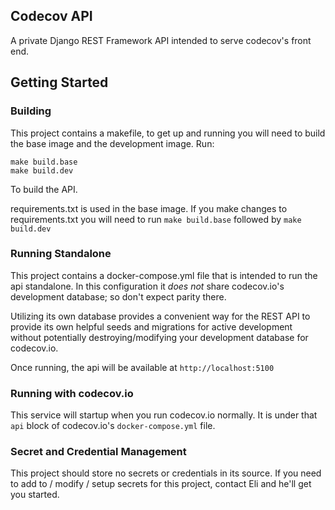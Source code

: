 Codecov API
-----------

A private Django REST Framework API intended to serve codecov's front end. 

## Getting Started

### Building

This project contains a makefile, to get up and running you will need to build the base image and the development image. Run:

    make build.base
    make build.dev

To build the API.

requirements.txt is used in the base image. If you make changes to requirements.txt you will need to run `make build.base` followed by `make build.dev`

### Running Standalone

This project contains a docker-compose.yml file that is intended to run the api standalone. In this configuration it *does not* share codecov.io's development database; so don't expect parity there. 

Utilizing its own database provides a convenient way for the REST API to provide its own helpful seeds and migrations for active development without potentially destroying/modifying your development database for codecov.io.

Once running, the api will be available at `http://localhost:5100`

### Running with codecov.io

This service will startup when you run codecov.io normally. It is under that `api` block of codecov.io's `docker-compose.yml` file. 

### Secret and Credential Management

This project should store no secrets or credentials in its source. If you need to add to / modify / setup secrets for this project, contact Eli and he'll get you started. 